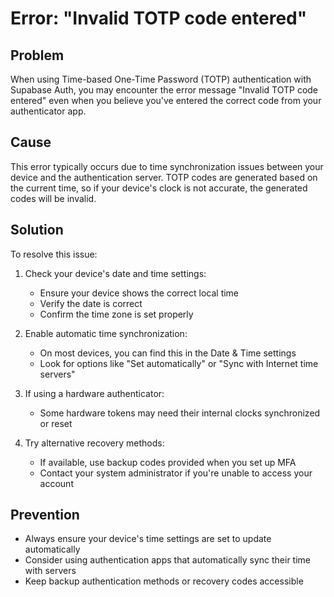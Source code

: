 # Error: "Invalid TOTP code entered"

## Problem

When using Time-based One-Time Password (TOTP) authentication with Supabase Auth, you may encounter the error message "Invalid TOTP code entered" even when you believe you've entered the correct code from your authenticator app.

## Cause

This error typically occurs due to time synchronization issues between your device and the authentication server. TOTP codes are generated based on the current time, so if your device's clock is not accurate, the generated codes will be invalid.

## Solution

To resolve this issue:

1. Check your device's date and time settings:
   - Ensure your device shows the correct local time
   - Verify the date is correct
   - Confirm the time zone is set properly

2. Enable automatic time synchronization:
   - On most devices, you can find this in the Date & Time settings
   - Look for options like "Set automatically" or "Sync with Internet time servers"
   
3. If using a hardware authenticator:
   - Some hardware tokens may need their internal clocks synchronized or reset

4. Try alternative recovery methods:
   - If available, use backup codes provided when you set up MFA
   - Contact your system administrator if you're unable to access your account

## Prevention

- Always ensure your device's time settings are set to update automatically
- Consider using authentication apps that automatically sync their time with servers
- Keep backup authentication methods or recovery codes accessible
